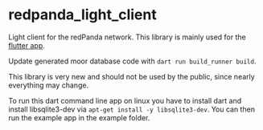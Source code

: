 # redpanda_light_client
Light client for the redPanda network. This library is mainly used for the [flutter app](https://github.com/redPanda-project/app).

Update generated moor database code with `dart run build_runner build`.

This library is very new and should not be used by the public, since nearly everything may change.

To run this dart command line app on linux you have to install dart and install libsqlite3-dev via ```apt-get install -y libsqlite3-dev```.
You can then run the example app in the example folder.